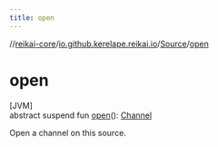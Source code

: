 ```yaml
---
title: open
---
```

//[reikai-core](../../../index.html)/[io.github.kerelape.reikai.io](../index.html)/[Source](index.html)/[open](open.html)



# open



[JVM]\
abstract suspend fun [open](open.html)(): [Channel](../-channel/index.html)



Open a channel on this source.




